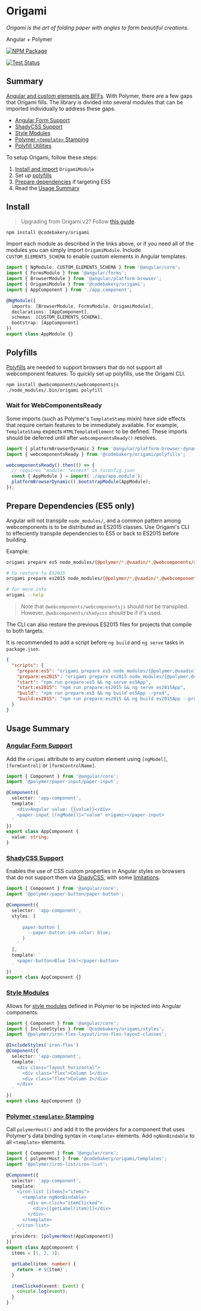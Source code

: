 # Origami

_Origami is the art of folding paper with angles to form beautiful creations._

Angular + Polymer

[![NPM Package](https://badge.fury.io/js/%40codebakery%2Forigami.svg)](https://www.npmjs.com/package/@codebakery/origami)

[![Test Status](https://saucelabs.com/browser-matrix/codebakery-origami.svg)](https://saucelabs.com/open_sauce/user/codebakery-origami)

## Summary

[Angular and custom elements are BFFs](https://custom-elements-everywhere.com/). With Polymer, there are a few gaps that Origami fills. The library is divided into several modules that can be imported individually to address these gaps.

- [Angular Form Support](forms/README.md)
- [ShadyCSS Support](styles/README.md#shadycss)
- [Style Modules](styles/README.md#style-modules)
- [Polymer `<template>` Stamping](templates/README.md)
- [Polyfill Utilities](polyfills/README.md)

To setup Origami, follow these steps:

1. [Install and import](#install) `OrigamiModule`
2. Set up [polyfills](#polyfills)
3. [Prepare dependencies](#prepare-dependencies-es5-only) if targeting ES5
4. Read the [Usage Summary](#usage-summary)

## Install

> Upgrading from Origami v2? Follow [this guide](UPGRADE.md).

```sh
npm install @codebakery/origami
```

Import each module as described in the links above, or if you need all of the modules you can simply import `OrigamiModule`. Include `CUSTOM_ELEMENTS_SCHEMA` to enable custom elements in Angular templates.

```ts
import { NgModule, CUSTOM_ELEMENTS_SCHEMA } from '@angular/core';
import { FormsModule } from '@angular/forms';
import { BrowserModule } from '@angular/platform-browser';
import { OrigamiModule } from '@codebakery/origami';
import { AppComponent } from './app.component';

@NgModule({
  imports: [BrowserModule, FormsModule, OrigamiModule],
  declarations: [AppComponent],
  schemas: [CUSTOM_ELEMENTS_SCHEMA],
  bootstrap: [AppComponent]
})
export class AppModule {}
```

## Polyfills

[Polyfills](polyfills/README.md) are needed to support browsers that do not support all webcomponent features. To quickly set up polyfills, use the Origami CLI.

```sh
npm install @webcomponents/webcomponentsjs
./node_modules/.bin/origami polyfill
```

### Wait for WebComponentsReady

Some imports (such as Polymer's `TemplateStamp` mixin) have side effects that require certain features to be immediately available. For example, `TemplateStamp` expects `HTMLTemplateElement` to be defined. These imports should be deferred until after `webcomponentsReady()` resolves.

```ts
import { platformBrowserDynamic } from '@angular/platform-browser-dynamic';
import { webcomponentsReady } from '@codebakery/origami/polyfills';

webcomponentsReady().then(() => {
  // requires "module: "esnext" in tsconfig.json
  const { AppModule } = import('./app/app.module');
  platformBrowserDynamic().bootstrapModule(AppModule);
});
```

## Prepare Dependencies (ES5 only)

Angular will not transpile `node_modules/`, and a common pattern among webcomponents is to be distributed as ES2015 classes. Use Origami's CLI to effeciently transpile dependencies to ES5 or back to ES2015 before building.

Example:

```sh
origami prepare es5 node_modules/{@polymer/*,@vaadin/*,@webcomponents/shadycss}

# to restore to ES2015
origami prepare es2015 node_modules/{@polymer/*,@vaadin/*,@webcomponents/shadycss}

# for more info
origami --help
```

> Note that `@webcomponents/webcomponentsjs` should _not_ be transpiled. However, `@webcomponents/shadycss` _should_ be if it's used.

The CLI can also restore the previous ES2015 files for projects that compile to both targets.

It is recommended to add a script before `ng build` and `ng serve` tasks in `package.json`.

```json
{
  "scripts": {
    "prepare:es5": "origami prepare es5 node_modules/{@polymer,@vaadin}/*",
    "prepare:es2015": "origami prepare es2015 node_modules/{@polymer,@vaadin}/*",
    "start": "npm run prepare:es5 && ng serve es5App",
    "start:es2015": "npm run prepare:es2015 && ng serve es2015App",
    "build": "npm run prepare:es5 && ng build es5App --prod",
    "build:es2015": "npm run prepare:es2015 && ng build es2015App --prod"
  }
}
```

## Usage Summary

### [Angular Form Support](forms/README.md)

Add the `origami` attribute to any custom element using `[ngModel]`, `[formControl]` or `[formControlName]`.

```ts
import { Component } from '@angular/core';
import '@polymer/paper-input/paper-input';

@Component({
  selector: 'app-component',
  template: `
    <div>Angular value: {{value}}</div>
    <paper-input [(ngModel)]="value" origami></paper-input>
  `
})
export class AppComponent {
  value: string;
}
```

### [ShadyCSS Support](styles/README.md#shadycss)

Enables the use of CSS custom properties in Angular styles on browsers that do not support them via [ShadyCSS](https://github.com/webcomponents/shadycss), with some [limitations](styles/README.md#limitations).

```ts
import { Component } from '@angular/core';
import '@polymer/paper-button/paper-button';

@Component({
  selector: 'app-component',
  styles: [
    `
      paper-button {
        --paper-button-ink-color: blue;
      }
    `
  ],
  template: `
    <paper-button>Blue Ink!</paper-button>
  `
})
export class AppComponent {}
```

### [Style Modules](styles/README.md#style-modules)

Allows for [style modules](https://www.polymer-project.org/3.0/docs/devguide/style-shadow-dom#style-modules) defined in Polymer to be injected into Angular components.

```ts
import { Component } from '@angular/core';
import { IncludeStyles } from '@codebakery/origami/styles';
import '@polymer/iron-flex-layout/iron-flex-layout-classes';

@IncludeStyles('iron-flex')
@Component({
  selector: 'app-component',
  template: `
    <div class="layout horizontal">
      <div class="flex">Column 1</div>
      <div class="flex">Column 2</div>
    </div>
  `
})
export class AppComponent {}
```

### [Polymer `<template>` Stamping](templates/README.md)

Call `polymerHost()` and add it to the providers for a component that uses Polymer's data binding syntax in `<template>` elements. Add `ngNonBindable` to all `<template>` elements.

```ts
import { Component } from '@angular/core';
import { polymerHost } from '@codebakery/origami/templates';
import '@polymer/iron-list/iron-list';

@Component({
  selector: 'app-component',
  template: `
    <iron-list [items]="items">
      <template ngNonBindable>
        <div on-click="itemClicked">
          <div>[[getLabel(item)]]</div>
        </div>
      </template>
    </iron-list>
  `,
  providers: [polymerHost(AppComponent)]
})
export class AppComponent {
  items = [1, 2, 3];

  getLabel(item: number) {
    return `# ${item}`;
  }

  itemClicked(event: Event) {
    console.log(event);
  }
}
```
